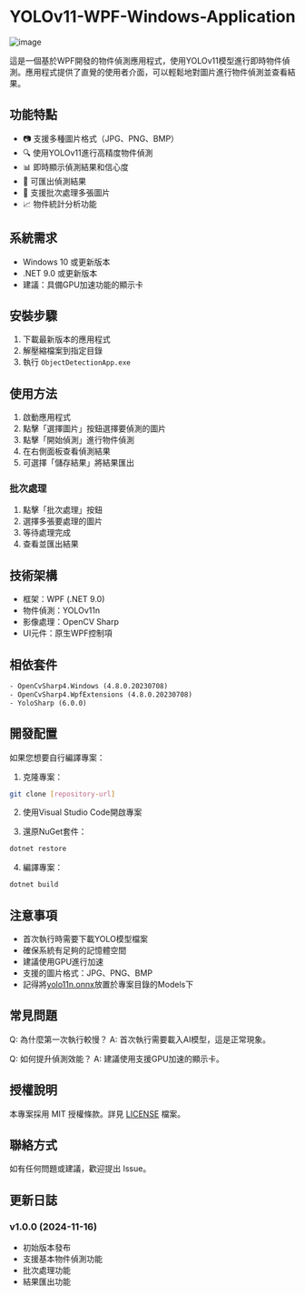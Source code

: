 # YOLOv11-WPF-Windows-Application

![image](https://github.com/user-attachments/assets/d42970fa-b1cf-4b97-a5d0-3d89744a2ec8)

這是一個基於WPF開發的物件偵測應用程式，使用YOLOv11模型進行即時物件偵測。應用程式提供了直覺的使用者介面，可以輕鬆地對圖片進行物件偵測並查看結果。

## 功能特點

- 📷 支援多種圖片格式（JPG、PNG、BMP）
- 🔍 使用YOLOv11進行高精度物件偵測
- 📊 即時顯示偵測結果和信心度
- 💾 可匯出偵測結果
- 📁 支援批次處理多張圖片
- 📈 物件統計分析功能

## 系統需求

- Windows 10 或更新版本
- .NET 9.0 或更新版本
- 建議：具備GPU加速功能的顯示卡

## 安裝步驟

1. 下載最新版本的應用程式
2. 解壓縮檔案到指定目錄
3. 執行 `ObjectDetectionApp.exe`

## 使用方法

1. 啟動應用程式
2. 點擊「選擇圖片」按鈕選擇要偵測的圖片
3. 點擊「開始偵測」進行物件偵測
4. 在右側面板查看偵測結果
5. 可選擇「儲存結果」將結果匯出

### 批次處理

1. 點擊「批次處理」按鈕
2. 選擇多張要處理的圖片
3. 等待處理完成
4. 查看並匯出結果

## 技術架構

- 框架：WPF (.NET 9.0)
- 物件偵測：YOLOv11n
- 影像處理：OpenCV Sharp
- UI元件：原生WPF控制項

## 相依套件

```xml
- OpenCvSharp4.Windows (4.8.0.20230708)
- OpenCvSharp4.WpfExtensions (4.8.0.20230708)
- YoloSharp (6.0.0)
```

## 開發配置

如果您想要自行編譯專案：

1. 克隆專案：
```bash
git clone [repository-url]
```

2. 使用Visual Studio Code開啟專案

3. 還原NuGet套件：
```bash
dotnet restore
```

4. 編譯專案：
```bash
dotnet build
```

## 注意事項

- 首次執行時需要下載YOLO模型檔案
- 確保系統有足夠的記憶體空間
- 建議使用GPU進行加速
- 支援的圖片格式：JPG、PNG、BMP
- 記得將[yolo11n.onnx](https://github.com/dme-compunet/YoloSharp/blob/main/Source/Assets/models/yolo11n.onnx)放置於專案目錄的Models下

## 常見問題

Q: 為什麼第一次執行較慢？
A: 首次執行需要載入AI模型，這是正常現象。

Q: 如何提升偵測效能？
A: 建議使用支援GPU加速的顯示卡。

## 授權說明

本專案採用 MIT 授權條款。詳見 [LICENSE](LICENSE) 檔案。

## 聯絡方式

如有任何問題或建議，歡迎提出 Issue。

## 更新日誌

### v1.0.0 (2024-11-16)
- 初始版本發布
- 支援基本物件偵測功能
- 批次處理功能
- 結果匯出功能
